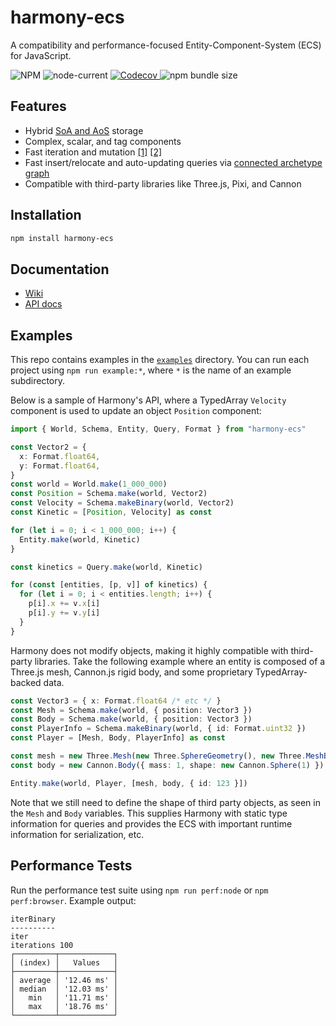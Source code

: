 # harmony-ecs

A compatibility and performance-focused Entity-Component-System (ECS) for JavaScript.

<p>
  <img alt="NPM" src="https://img.shields.io/npm/l/harmony-ecs?style=flat-square">
  <img alt="node-current" src="https://img.shields.io/node/v/harmony-ecs?style=flat-square">
  <a href="https://codecov.io/gh/3mcd/harmony-ecs">
    <img alt="Codecov" src="https://img.shields.io/codecov/c/github/3mcd/harmony-ecs?style=flat-square">
  </a>
  <img alt="npm bundle size" src="https://img.shields.io/bundlephobia/min/harmony-ecs?style=flat-square">
</p>

## Features

- Hybrid [SoA and AoS](https://en.wikipedia.org/wiki/AoS_and_SoA) storage
- Complex, scalar, and tag components
- Fast iteration and mutation [[1]](https://github.com/ddmills/js-ecs-benchmarks) [[2]](https://github.com/noctjs/ecs-benchmark)
- Fast insert/relocate and auto-updating queries via [connected archetype graph](./graph.png)
- Compatible with third-party libraries like Three.js, Pixi, and Cannon

## Installation

```sh
npm install harmony-ecs
```

## Documentation

- [Wiki](https://github.com/3mcd/harmony-ecs/wiki)
- [API docs](https://3mcd.github.io/harmony-ecs)

## Examples

This repo contains examples in the [`examples`](./examples) directory. You can run each project using `npm run example:*`, where `*` is the name of an example subdirectory.

Below is a sample of Harmony's API, where a TypedArray `Velocity` component is used to update an object `Position` component:

```ts
import { World, Schema, Entity, Query, Format } from "harmony-ecs"

const Vector2 = {
  x: Format.float64,
  y: Format.float64,
}
const world = World.make(1_000_000)
const Position = Schema.make(world, Vector2)
const Velocity = Schema.makeBinary(world, Vector2)
const Kinetic = [Position, Velocity] as const

for (let i = 0; i < 1_000_000; i++) {
  Entity.make(world, Kinetic)
}

const kinetics = Query.make(world, Kinetic)

for (const [entities, [p, v]] of kinetics) {
  for (let i = 0; i < entities.length; i++) {
    p[i].x += v.x[i]
    p[i].y += v.y[i]
  }
}
```

Harmony does not modify objects, making it highly compatible with third-party libraries. Take the following example where an entity is composed of a Three.js mesh, Cannon.js rigid body, and some proprietary TypedArray-backed data.

```ts
const Vector3 = { x: Format.float64 /* etc */ }
const Mesh = Schema.make(world, { position: Vector3 })
const Body = Schema.make(world, { position: Vector3 })
const PlayerInfo = Schema.makeBinary(world, { id: Format.uint32 })
const Player = [Mesh, Body, PlayerInfo] as const

const mesh = new Three.Mesh(new Three.SphereGeometry(), new Three.MeshBasicMaterial())
const body = new Cannon.Body({ mass: 1, shape: new Cannon.Sphere(1) })

Entity.make(world, Player, [mesh, body, { id: 123 }])
```

Note that we still need to define the shape of third party objects, as seen in the `Mesh` and `Body` variables. This supplies Harmony with static type information for queries and provides the ECS with important runtime information for serialization, etc.

## Performance Tests

Run the performance test suite using `npm run perf:node` or `npm perf:browser`. Example output:

```
iterBinary
----------
iter
iterations 100
┌─────────┬────────────┐
│ (index) │   Values   │
├─────────┼────────────┤
│ average │ '12.46 ms' │
│ median  │ '12.03 ms' │
│   min   │ '11.71 ms' │
│   max   │ '18.76 ms' │
└─────────┴────────────┘
```
